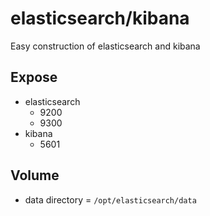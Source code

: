 elasticsearch/kibana
=====================
Easy construction of elasticsearch and kibana

Expose
-------
- elasticsearch
  - 9200
  - 9300
- kibana
  - 5601

Volume
-------
- data directory = `/opt/elasticsearch/data`
